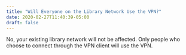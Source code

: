```yaml
---
title: "Will Everyone on the Library Network Use the VPN?"
date: 2020-02-27T11:40:39-05:00
draft: false 
---
```


No, your existing library network will not be affected. Only people who choose to connect through the VPN client will use the VPN.
